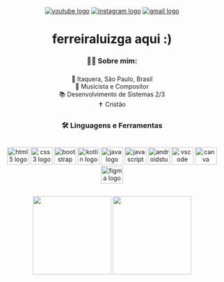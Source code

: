 <div align="center">
  <a href="https://www.youtube.com/@oferreiraluizga" target="_blank"><img src="https://img.shields.io/static/v1?message=Youtube&logo=youtube&label=&color=FF0000&logoColor=white&labelColor=&style=for-the-badge" alt="youtube logo"/></a>
  <a href="https://www.instagram.com/ferreiraluizga/" target="_blank"><img src="https://img.shields.io/static/v1?message=Instagram&logo=instagram&label=&color=E4405F&logoColor=white&labelColor=&style=for-the-badge" alt="instagram logo"/></a>
  <a href="mailto:luiz.gabriel.lcf@gmail.com" target="_blank"><img src="https://img.shields.io/static/v1?message=Gmail&logo=gmail&label=&color=D14836&logoColor=white&labelColor=&style=for-the-badge" alt="gmail logo"  /></a>
</div>

<h1 align="center">ferreiraluizga aqui :)</h1>

###

<h3 align="center">👩‍💻 Sobre mim:</h3>

###

<p align="center">📍 Itaquera, São Paulo, Brasil<br>🎵 Musicista e Compositor<br>📚 Desenvolvimento de Sistemas 2/3<br>✝️ Cristão</p>

##

<h3 align="center">🛠 Linguagens e Ferramentas</h3><br>

<div align="center" style="display: inline_block">
  <img src="https://cdn.jsdelivr.net/gh/devicons/devicon/icons/html5/html5-original.svg" height="40" width="50" alt="html5 logo"  />
  <img src="https://cdn.jsdelivr.net/gh/devicons/devicon/icons/css3/css3-original.svg" height="40" width="50" alt="css3 logo"  />
  <img src="https://cdn.jsdelivr.net/gh/devicons/devicon/icons/bootstrap/bootstrap-original.svg" height="40" width="50" alt="bootstrap logo"  />
  <img src="https://cdn.jsdelivr.net/gh/devicons/devicon/icons/kotlin/kotlin-original.svg" height="40" width="50" alt="kotlin logo"  />
  <img src="https://cdn.jsdelivr.net/gh/devicons/devicon/icons/java/java-original.svg" height="40" width="50" alt="java logo"  />
  <img src="https://cdn.jsdelivr.net/gh/devicons/devicon/icons/javascript/javascript-original.svg" height="40" width="50" alt="javascript logo"  />
  <img src="https://cdn.jsdelivr.net/gh/devicons/devicon/icons/androidstudio/androidstudio-original.svg" height="40" width="50" alt="androidstudio logo"  />
  <img src="https://cdn.jsdelivr.net/gh/devicons/devicon/icons/vscode/vscode-original.svg" height="40" width="50" alt="vscode logo"  />
  <img src="https://cdn.jsdelivr.net/gh/devicons/devicon/icons/canva/canva-original.svg" height="40" width="50" alt="canva logo"  />
  <img src="https://cdn.jsdelivr.net/gh/devicons/devicon/icons/figma/figma-original.svg" height="40" width="50" alt="figma logo"  />
</div>

##
<div align="center">
  <img height="180em" src="https://github-readme-stats.vercel.app/api?username=ferreiraluizga&show_icons=true&theme=dracula&include_all_commits=true&count_private=true"/>
  <img height="180em" src="https://github-readme-stats.vercel.app/api/top-langs/?username=ferreiraluizga&layout=compact&langs_count=7&theme=dracula"/>
</div>


